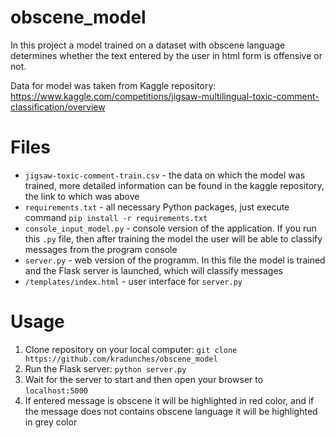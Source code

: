 # obscene_model
In this project a model trained on a dataset with obscene language determines whether the text entered by the user in html form is offensive or not.

Data for model was taken from Kaggle repository:<br>
https://www.kaggle.com/competitions/jigsaw-multilingual-toxic-comment-classification/overview

# Files
+ ```jigsaw-toxic-comment-train.csv``` - the data on which the model was trained, more detailed information can be found in the kaggle repository, the link to which was above
+ ```requirements.txt``` - all necessary Python packages, just execute command ```pip install -r requirements.txt```
+ ```console_input_model.py``` - console version of the application. If you run this ```.py``` file, then after training the model the user will be able to classify messages from the program console
+ ```server.py``` - web version of the programm. In this file the model is trained and the Flask server is launched, which will classify messages
+ ```/templates/index.html``` - user interface for ```server.py```

# Usage
1. Clone repository on your local computer: ```git clone https://github.com/kradunches/obscene_model```
2. Run the Flask server: ```python server.py```
3. Wait for the server to start and then open your browser to ```localhost:5000```
4. If entered message is obscene it will be highlighted in red color, and if the message does not contains obscene language it will be highlighted in grey color
